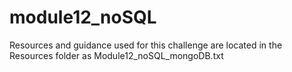 # module12_noSQL

Resources and guidance used for this challenge are located in the Resources folder as Module12_noSQL_mongoDB.txt
